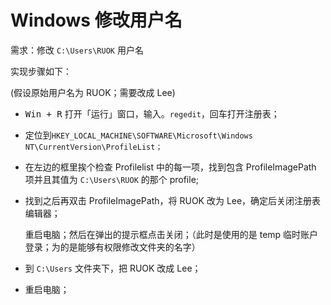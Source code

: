 # Windows 修改用户名

需求：修改 `C:\Users\RUOK` 用户名

实现步骤如下：

(假设原始用户名为 RUOK；需要改成 Lee)

- <kbd>Win + R</kbd> 打开「运行」窗口，输入。`regedit`，回车打开注册表；

- 定位到`HKEY_LOCAL_MACHINE\SOFTWARE\Microsoft\Windows NT\CurrentVersion\ProfileList；`

- 在左边的框里挨个检查 Profilelist 中的每一项，找到包含 ProfileImagePath 项并且其值为 `C:\Users\RUOK` 的那个 profile;

- 找到之后再双击 ProfileImagePath，将 RUOK 改为 Lee，确定后关闭注册表编辑器；

    重启电脑；然后在弹出的提示框点击关闭；（此时是使用的是 temp 临时账户登录；为的是能够有权限修改文件夹的名字）

- 到 `C:\Users` 文件夹下，把 RUOK 改成 Lee；

- 重启电脑；

